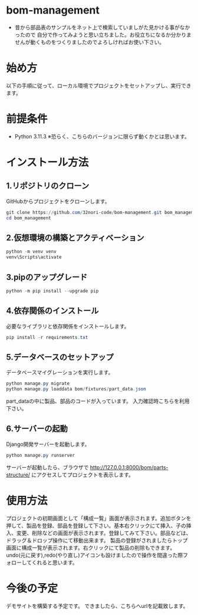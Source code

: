 # bom-management
- 昔から部品表のサンプルをネット上で検索していましがた見かける事がなかったので
自分で作ってみようと思い立ちました。お役立ちになるか分かりませんが動くものをつくりましたのでよろしければお使い下さい。
# 始め方
以下の手順に従って、ローカル環境でプロジェクトをセットアップし、実行できます。
# 前提条件
- Python 3.11.3
※恐らく、こちらのバージョンに限らず動くかとは思います。
# インストール方法

## 1.リポジトリのクローン
GitHubからプロジェクトをクローンします。
```powershell
git clone https://github.com/32nori-code/bom-management.git bom_management
cd bom_management
```

## 2.仮想環境の構築とアクティベーション
```powershell
python -m venv venv
venv\Scripts\activate
```

## 3.pipのアップグレード
```powershell
python -m pip install --upgrade pip
```

## 4.依存関係のインストール
必要なライブラリと依存関係をインストールします。
```powershell
pip install -r requirements.txt
```

## 5.データベースのセットアップ
データベースマイグレーションを実行します。
```powershell
python manage.py migrate
python manage.py loaddata bom/fixtures/part_data.json
```
part_dataの中に製品、部品のコードが入っています。
入力確認時こちらを利用下さい。

## 6.サーバーの起動
Django開発サーバーを起動します。
```powershell
python manage.py runserver
```
サーバーが起動したら、ブラウザで http://127.0.0.1:8000/bom/parts-structure/ にアクセスしてプロジェクトを表示します。

# 使用方法
プロジェクトの初期画面として「構成一覧」画面が表示されます。追加ボタンを押して、製品を登録、部品を登録して下さい。基本右クリックにて挿入、子の挿入、変更、削除などの画面が表示されます。登録してみて下さい。部品などは、ドラッグ＆ドロップ操作にて移動出来ます。
製品の登録がされましたらトップ画面に構成一覧が表示されます。右クリックにて製品の削除もできます。undo(元に戻す),redo(やり直し)アイコンも設けましたので操作を間違った際フォローしてくれると思います。

# 今後の予定
デモサイトを構築する予定です。
できましたら、こちらへurlを記載致します。

